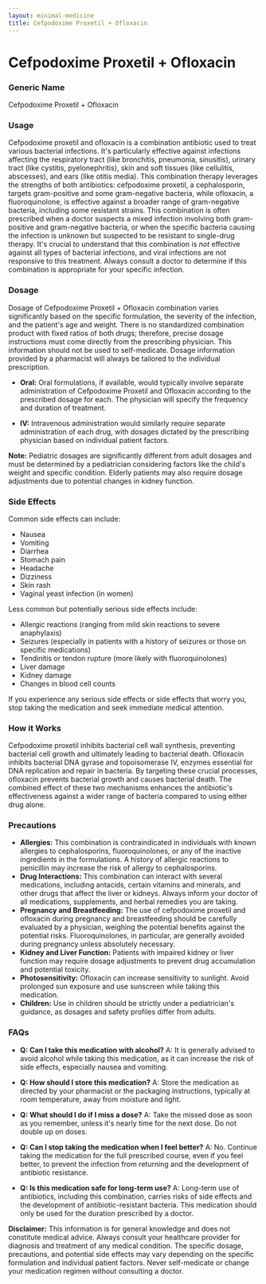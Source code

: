 ```yaml
---
layout: minimal-medicine
title: Cefpodoxime Proxetil + Ofloxacin
---
```


# Cefpodoxime Proxetil + Ofloxacin
### Generic Name
Cefpodoxime Proxetil + Ofloxacin

### Usage

Cefpodoxime proxetil and ofloxacin is a combination antibiotic used to treat various bacterial infections.  It's particularly effective against infections affecting the respiratory tract (like bronchitis, pneumonia, sinusitis), urinary tract (like cystitis, pyelonephritis), skin and soft tissues (like cellulitis, abscesses), and ears (like otitis media).  This combination therapy leverages the strengths of both antibiotics: cefpodoxime proxetil, a cephalosporin, targets gram-positive and some gram-negative bacteria, while ofloxacin, a fluoroquinolone, is effective against a broader range of gram-negative bacteria, including some resistant strains. This combination is often prescribed when a doctor suspects a mixed infection involving both gram-positive and gram-negative bacteria, or when the specific bacteria causing the infection is unknown but suspected to be resistant to single-drug therapy.  It's crucial to understand that this combination is *not* effective against all types of bacterial infections, and viral infections are not responsive to this treatment.  Always consult a doctor to determine if this combination is appropriate for your specific infection.

### Dosage

Dosage of Cefpodoxime Proxetil + Ofloxacin combination varies significantly based on the specific formulation, the severity of the infection, and the patient's age and weight.  There is no standardized combination product with fixed ratios of both drugs; therefore, precise dosage instructions must come directly from the prescribing physician.  This information should not be used to self-medicate.  Dosage information provided by a pharmacist will always be tailored to the individual prescription.

* **Oral:**  Oral formulations, if available, would typically involve separate administration of Cefpodoxime Proxetil and Ofloxacin according to the prescribed dosage for each.  The physician will specify the frequency and duration of treatment.

* **IV:** Intravenous administration would similarly require separate administration of each drug, with dosages dictated by the prescribing physician based on individual patient factors.

**Note:**  Pediatric dosages are significantly different from adult dosages and must be determined by a pediatrician considering factors like the child's weight and specific condition.  Elderly patients may also require dosage adjustments due to potential changes in kidney function.


### Side Effects

Common side effects can include:

* Nausea
* Vomiting
* Diarrhea
* Stomach pain
* Headache
* Dizziness
* Skin rash
* Vaginal yeast infection (in women)


Less common but potentially serious side effects include:

* Allergic reactions (ranging from mild skin reactions to severe anaphylaxis)
* Seizures (especially in patients with a history of seizures or those on specific medications)
* Tendinitis or tendon rupture (more likely with fluoroquinolones)
* Liver damage
* Kidney damage
* Changes in blood cell counts


If you experience any serious side effects or side effects that worry you, stop taking the medication and seek immediate medical attention.


### How it Works

Cefpodoxime proxetil inhibits bacterial cell wall synthesis, preventing bacterial cell growth and ultimately leading to bacterial death. Ofloxacin inhibits bacterial DNA gyrase and topoisomerase IV, enzymes essential for DNA replication and repair in bacteria.  By targeting these crucial processes, ofloxacin prevents bacterial growth and causes bacterial death. The combined effect of these two mechanisms enhances the antibiotic's effectiveness against a wider range of bacteria compared to using either drug alone.


### Precautions

* **Allergies:** This combination is contraindicated in individuals with known allergies to cephalosporins, fluoroquinolones, or any of the inactive ingredients in the formulations.  A history of allergic reactions to penicillin may increase the risk of allergy to cephalosporins.
* **Drug Interactions:** This combination can interact with several medications, including antacids, certain vitamins and minerals, and other drugs that affect the liver or kidneys.  Always inform your doctor of all medications, supplements, and herbal remedies you are taking.
* **Pregnancy and Breastfeeding:** The use of cefpodoxime proxetil and ofloxacin during pregnancy and breastfeeding should be carefully evaluated by a physician, weighing the potential benefits against the potential risks.  Fluoroquinolones, in particular, are generally avoided during pregnancy unless absolutely necessary.
* **Kidney and Liver Function:** Patients with impaired kidney or liver function may require dosage adjustments to prevent drug accumulation and potential toxicity.
* **Photosensitivity:**  Ofloxacin can increase sensitivity to sunlight.  Avoid prolonged sun exposure and use sunscreen while taking this medication.
* **Children:**  Use in children should be strictly under a pediatrician's guidance, as dosages and safety profiles differ from adults.


### FAQs

* **Q: Can I take this medication with alcohol?** A: It is generally advised to avoid alcohol while taking this medication, as it can increase the risk of side effects, especially nausea and vomiting.

* **Q: How should I store this medication?** A: Store the medication as directed by your pharmacist or the packaging instructions, typically at room temperature, away from moisture and light.

* **Q: What should I do if I miss a dose?** A: Take the missed dose as soon as you remember, unless it's nearly time for the next dose. Do not double up on doses.

* **Q: Can I stop taking the medication when I feel better?** A: No.  Continue taking the medication for the full prescribed course, even if you feel better, to prevent the infection from returning and the development of antibiotic resistance.

* **Q:  Is this medication safe for long-term use?** A: Long-term use of antibiotics, including this combination, carries risks of side effects and the development of antibiotic-resistant bacteria.  This medication should only be used for the duration prescribed by a doctor.

**Disclaimer:** This information is for general knowledge and does not constitute medical advice.  Always consult your healthcare provider for diagnosis and treatment of any medical condition.  The specific dosage, precautions, and potential side effects may vary depending on the specific formulation and individual patient factors.  Never self-medicate or change your medication regimen without consulting a doctor.
